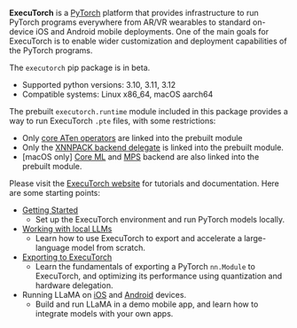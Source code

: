 **ExecuTorch** is a [PyTorch](https://pytorch.org/) platform that provides
infrastructure to run PyTorch programs everywhere from AR/VR wearables to
standard on-device iOS and Android mobile deployments. One of the main goals for
ExecuTorch is to enable wider customization and deployment capabilities of the
PyTorch programs.

The `executorch` pip package is in beta.
* Supported python versions: 3.10, 3.11, 3.12
* Compatible systems: Linux x86_64, macOS aarch64

The prebuilt `executorch.runtime` module included in this package provides a way
to run ExecuTorch `.pte` files, with some restrictions:
* Only [core ATen operators](docs/source/ir-ops-set-definition.md) are linked into the prebuilt module
* Only the [XNNPACK backend delegate](docs/source/backends-xnnpack.md) is linked into the prebuilt module.
* \[macOS only] [Core ML](docs/source/backends-coreml.md) and [MPS](docs/source/backends-mps.md) backend
  are also linked into the prebuilt module.

Please visit the [ExecuTorch website](https://pytorch.org/executorch) for
tutorials and documentation. Here are some starting points:
* [Getting Started](https://pytorch.org/executorch/main/getting-started-setup)
  * Set up the ExecuTorch environment and run PyTorch models locally.
* [Working with local LLMs](docs/source/llm/getting-started.md)
  * Learn how to use ExecuTorch to export and accelerate a large-language model
    from scratch.
* [Exporting to ExecuTorch](https://pytorch.org/executorch/main/tutorials/export-to-executorch-tutorial)
  * Learn the fundamentals of exporting a PyTorch `nn.Module` to ExecuTorch, and
    optimizing its performance using quantization and hardware delegation.
* Running LLaMA on [iOS](docs/source/llm/llama-demo-ios) and [Android](docs/source/llm/llama-demo-android) devices.
  * Build and run LLaMA in a demo mobile app, and learn how to integrate models
    with your own apps.
